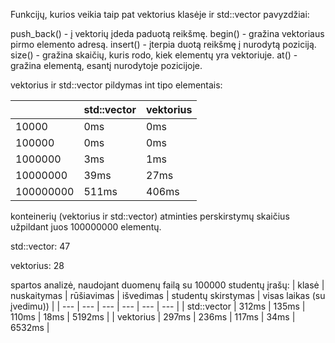 Funkcijų, kurios veikia taip pat vektorius klasėje ir std::vector pavyzdžiai:

push_back() - į vektorių įdeda paduotą reikšmę.
begin() - gražina vektoriaus pirmo elemento adresą.
insert() - įterpia duotą reikšmę į nurodytą poziciją.
size() - gražina skaičių, kuris rodo, kiek elementų yra vektoriuje.
at() - gražina elementą, esantį nurodytoje pozicijoje.

vektorius ir std::vector pildymas int tipo elementais:

|  | std::vector | vektorius |
| --- | --- | --- |
| 10000 |      0ms |            0ms |
| 100000 |    0ms |            0ms |
| 1000000 |   3ms |           1ms |
| 10000000 |  39ms |          27ms |
| 100000000 | 511ms |         406ms |

konteinerių (vektorius ir std::vector) atminties perskirstymų skaičius užpildant juos 100000000 elementų.

std::vector: 47

vektorius: 28

spartos analizė, naudojant duomenų failą su 100000 studentų įrašų:
| klasė | nuskaitymas | rūšiavimas | išvedimas | studentų skirstymas | visas laikas (su įvedimu)) |
| --- | --- | --- | --- | --- | --- |
| std::vector | 312ms | 135ms | 110ms | 18ms | 5192ms |
| vektorius | 297ms | 236ms | 117ms | 34ms | 6532ms |
